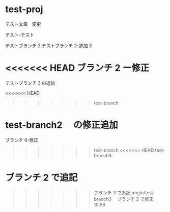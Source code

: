 # test-proj

テスト文章　変更

テスト-テスト

テストブランチ 2
テストブランチ 2-追加 2

<<<<<<< HEAD
ブランチ 2 ー修正
=======
テストブランチ 3 の追加

<<<<<<< HEAD

> > > > > > > test-branch

# test-branch2 　の修正追加

ブランチ 0-修正

> > > > > > > test-branch
> > > > > > > <<<<<<< HEAD
> > > > > > > test-branch3

# ブランチ 2 で追記

> > > > > > > ブランチ 3 で追記
> > > > > > > origin/test-branch3
> > > > > > > 　ブランチ 2 で修正　 10:58
